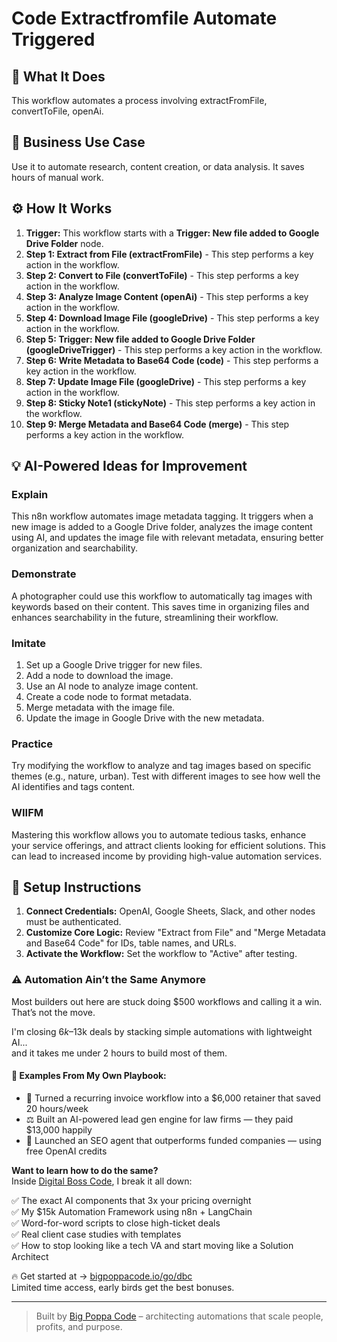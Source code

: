 # Code Extractfromfile Automate Triggered

## 🚀 What It Does
This workflow automates a process involving extractFromFile, convertToFile, openAi.

## 💼 Business Use Case
Use it to automate research, content creation, or data analysis. It saves hours of manual work.

## ⚙️ How It Works
1.  **Trigger:** This workflow starts with a **Trigger: New file added to Google Drive Folder** node.
2. **Step 1: Extract from File (extractFromFile)** - This step performs a key action in the workflow.
3. **Step 2: Convert to File (convertToFile)** - This step performs a key action in the workflow.
4. **Step 3: Analyze Image Content (openAi)** - This step performs a key action in the workflow.
5. **Step 4: Download Image File (googleDrive)** - This step performs a key action in the workflow.
6. **Step 5: Trigger: New file added to Google Drive Folder (googleDriveTrigger)** - This step performs a key action in the workflow.
7. **Step 6: Write Metadata to Base64 Code (code)** - This step performs a key action in the workflow.
8. **Step 7: Update Image File (googleDrive)** - This step performs a key action in the workflow.
9. **Step 8: Sticky Note1 (stickyNote)** - This step performs a key action in the workflow.
10. **Step 9: Merge Metadata and Base64 Code (merge)** - This step performs a key action in the workflow.

## 💡 AI-Powered Ideas for Improvement
### Explain
This n8n workflow automates image metadata tagging. It triggers when a new image is added to a Google Drive folder, analyzes the image content using AI, and updates the image file with relevant metadata, ensuring better organization and searchability.

### Demonstrate
A photographer could use this workflow to automatically tag images with keywords based on their content. This saves time in organizing files and enhances searchability in the future, streamlining their workflow.

### Imitate
1. Set up a Google Drive trigger for new files.
2. Add a node to download the image.
3. Use an AI node to analyze image content.
4. Create a code node to format metadata.
5. Merge metadata with the image file.
6. Update the image in Google Drive with the new metadata.

### Practice
Try modifying the workflow to analyze and tag images based on specific themes (e.g., nature, urban). Test with different images to see how well the AI identifies and tags content.

### WIIFM
Mastering this workflow allows you to automate tedious tasks, enhance your service offerings, and attract clients looking for efficient solutions. This can lead to increased income by providing high-value automation services.

## 🔧 Setup Instructions
1. **Connect Credentials:** OpenAI, Google Sheets, Slack, and other nodes must be authenticated.
2. **Customize Core Logic:** Review "Extract from File" and "Merge Metadata and Base64 Code" for IDs, table names, and URLs.
3. **Activate the Workflow:** Set the workflow to "Active" after testing.

### ⚠️ Automation Ain’t the Same Anymore

Most builders out here are stuck doing $500 workflows and calling it a win.  
That’s not the move.  

I'm closing $6k–$13k deals by stacking simple automations with lightweight AI...  
and it takes me under 2 hours to build most of them.

#### 🧠 Examples From My Own Playbook:
- 🔁 Turned a recurring invoice workflow into a $6,000 retainer that saved 20 hours/week  
- ⚖️ Built an AI-powered lead gen engine for law firms — they paid $13,000 happily  
- 🚀 Launched an SEO agent that outperforms funded companies — using free OpenAI credits  

**Want to learn how to do the same?**  
Inside [Digital Boss Code](https://bigpoppacode.io/go/dbc), I break it all down:

✅ The exact AI components that 3x your pricing overnight  
✅ My $15k Automation Framework using n8n + LangChain  
✅ Word-for-word scripts to close high-ticket deals  
✅ Real client case studies with templates  
✅ How to stop looking like a tech VA and start moving like a Solution Architect  

🔥 Get started at → [bigpoppacode.io/go/dbc](https://bigpoppacode.io/go/dbc)  
Limited time access, early birds get the best bonuses.

---
> Built by [Big Poppa Code](https://bigpoppacode.io) – architecting automations that scale people, profits, and purpose.
